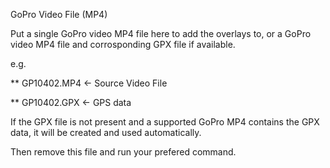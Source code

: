 GoPro Video File (MP4)

  
Put a single GoPro video MP4 file here to add the overlays to,
or a GoPro video MP4 file and corrosponding GPX file if available.

e.g.

** GP10402.MP4         <- Source Video File


** GP10402.GPX         <- GPS data

If the GPX file is not present and a supported GoPro MP4 contains the GPX data,
it will be created and used automatically.

Then remove this file and run your prefered command.



